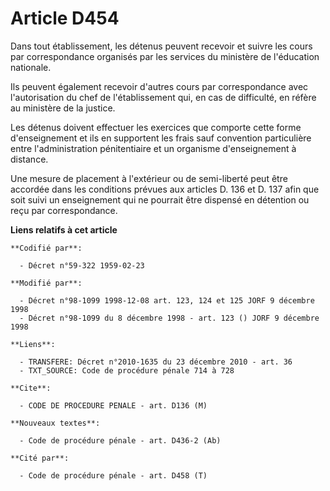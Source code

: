 # Article D454

Dans tout établissement, les détenus peuvent recevoir et suivre les cours par correspondance organisés par les services du
ministère de l'éducation nationale.

Ils peuvent également recevoir d'autres cours par correspondance avec l'autorisation du chef de l'établissement qui, en cas
de difficulté, en réfère au ministère de la justice.

Les détenus doivent effectuer les exercices que comporte cette forme d'enseignement et ils en supportent les frais sauf
convention particulière entre l'administration pénitentiaire et un organisme d'enseignement à distance.

Une mesure de placement à l'extérieur ou de semi-liberté peut être accordée dans les conditions prévues aux articles D. 136
et D. 137 afin que soit suivi un enseignement qui ne pourrait être dispensé en détention ou reçu par correspondance.

**Liens relatifs à cet article**

	**Codifié par**:

	  - Décret n°59-322 1959-02-23

	**Modifié par**:

	  - Décret n°98-1099 1998-12-08 art. 123, 124 et 125 JORF 9 décembre 1998
	  - Décret n°98-1099 du 8 décembre 1998 - art. 123 () JORF 9 décembre 1998

	**Liens**:

	  - TRANSFERE: Décret n°2010-1635 du 23 décembre 2010 - art. 36
	  - TXT_SOURCE: Code de procédure pénale 714 à 728

	**Cite**:

	  - CODE DE PROCEDURE PENALE - art. D136 (M)

	**Nouveaux textes**:

	  - Code de procédure pénale - art. D436-2 (Ab)

	**Cité par**:

	  - Code de procédure pénale - art. D458 (T)
